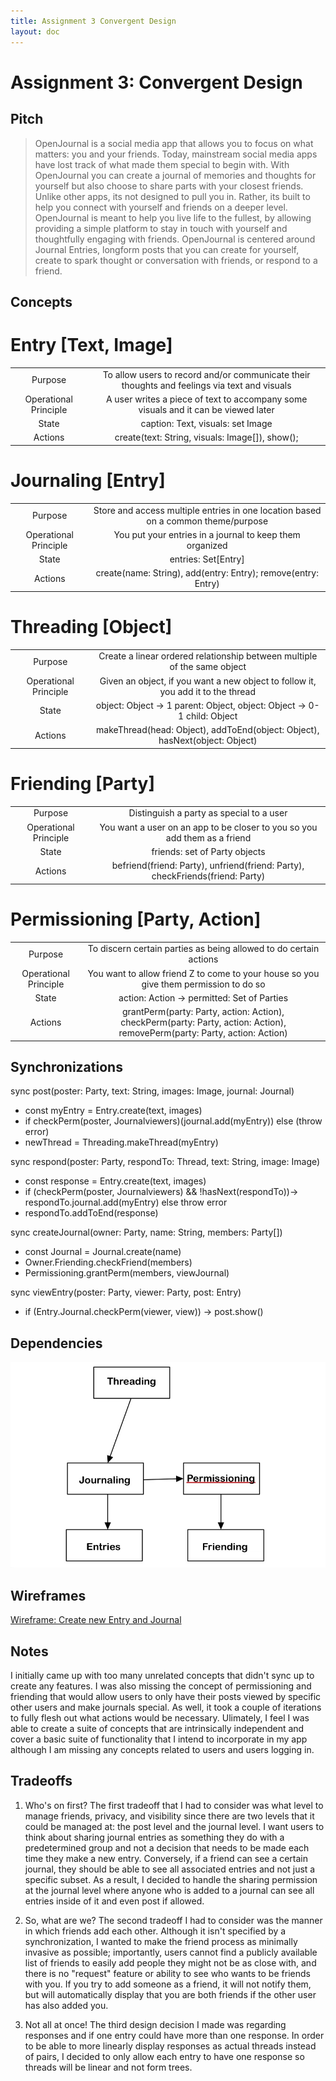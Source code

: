 ```yaml
---
title: Assignment 3 Convergent Design
layout: doc
---
```


# Assignment 3: Convergent Design

## Pitch

> OpenJournal is a social media app that allows you to focus on what matters: you and your friends. Today, mainstream social media apps have lost track of what made them special to begin with. With OpenJournal you can create a journal of memories and thoughts for yourself but also choose to share parts with your closest friends. Unlike other apps, its not designed to pull you in. Rather, its built to help you connect with yourself and friends on a deeper level. OpenJournal is meant to help you live life to the fullest, by allowing providing a simple platform to stay in touch with yourself and thoughtfully engaging with friends. OpenJournal is centered around Journal Entries, longform posts that you can create for yourself, create to spark thought or conversation with friends, or respond to a friend.

## Concepts

# Entry \[Text, Image]

|                       |                                                                                              |
| :-------------------: | :------------------------------------------------------------------------------------------: |
|        Purpose        | To allow users to record and/or communicate their thoughts and feelings via text and visuals |
| Operational Principle |      A user writes a piece of text to accompany some visuals and it can be viewed later      |
|         State         |                              caption: Text, visuals: set Image                               |
|        Actions        |                       create(text: String, visuals: Image[]), show();                        |

# Journaling \[Entry]

|                       |                                                                                   |
| :-------------------: | :-------------------------------------------------------------------------------: |
|        Purpose        | Store and access multiple entries in one location based on a common theme/purpose |
| Operational Principle |             You put your entries in a journal to keep them organized              |
|         State         |                               entries: Set\[Entry]                                |
|        Actions        |           create(name: String), add(entry: Entry); remove(entry: Entry)           |

# Threading \[Object]

|                       |                                                                                  |
| :-------------------: | :------------------------------------------------------------------------------: |
|        Purpose        |     Create a linear ordered relationship between multiple of the same object     |
| Operational Principle | Given an object, if you want a new object to follow it, you add it to the thread |
|         State         |     object: Object -> 1 parent: Object, object: Object -> 0-1 child: Object      |
|        Actions        |   makeThread(head: Object), addToEnd(object: Object), hasNext(object: Object)    |

# Friending \[Party]

|                       |                                                                               |
| :-------------------: | :---------------------------------------------------------------------------: |
|        Purpose        |                   Distinguish a party as special to a user                    |
| Operational Principle |   You want a user on an app to be closer to you so you add them as a friend   |
|         State         |                         friends: set of Party objects                         |
|        Actions        | befriend(friend: Party), unfriend(friend: Party), checkFriends(friend: Party) |

# Permissioning \[Party, Action]

|                       |                                                                                                                            |
| :-------------------: | :------------------------------------------------------------------------------------------------------------------------: |
|        Purpose        |                             To discern certain parties as being allowed to do certain actions                              |
| Operational Principle |                   You want to allow friend Z to come to your house so you give them permission to do so                    |
|         State         |                                        action: Action -> permitted: Set of Parties                                         |
|        Actions        | grantPerm(party: Party, action: Action), checkPerm(party: Party, action: Action), removePerm(party: Party, action: Action) |

## Synchronizations

sync post(poster: Party, text: String, images: Image, journal: Journal)

- const myEntry = Entry.create(text, images)
- if checkPerm(poster, Journalviewers)(journal.add(myEntry)) else (throw error)
- newThread = Threading.makeThread(myEntry)

sync respond(poster: Party, respondTo: Thread, text: String, image: Image)

- const response = Entry.create(text, images)
- if (checkPerm(poster, Journalviewers) && !hasNext(respondTo))-> respondTo.journal.add(myEntry) else throw error
- respondTo.addToEnd(response)

sync createJournal(owner: Party, name: String, members: Party[])

- const Journal = Journal.create(name)
- Owner.Friending.checkFriend(members)
- Permissioning.grantPerm(members, viewJournal)

sync viewEntry(poster: Party, viewer: Party, post: Entry)

- if (Entry.Journal.checkPerm(viewer, view)) -> post.show()

## Dependencies

![Dependencies](../../assets/images/Dependencies.jpg)

## Wireframes

[Wireframe: Create new Entry and Journal](https://www.figma.com/design/e4zHANtKvQJpXJAVmudLab/OpenJournal-WireFrame-1?node-id=0-1&t=GyPYS0mBYTjVQBmf-1)

## Notes

I initially came up with too many unrelated concepts that didn't sync up to create any features. I was also missing the concept of permissioning and friending that would allow users to only have their posts viewed by specific other users and make journals special. As well, it took a couple of iterations to fully flesh out what actions would be necessary. Ulimately, I feel I was able to create a suite of concepts that are intrinsically independent and cover a basic suite of functionality that I intend to incorporate in my app although I am missing any concepts related to users and users logging in.

## Tradeoffs

1. Who's on first? The first tradeoff that I had to consider was what level to manage friends, privacy, and visibility since there are two levels that it could be managed at: the post level and the journal level. I want users to think about sharing journal entries as something they do with a predetermined group and not a decision that needs to be made each time they make a new entry. Conversely, if a friend can see a certain journal, they should be able to see all associated entries and not just a specific subset. As a result, I decided to handle the sharing permission at the journal level where anyone who is added to a journal can see all entries inside of it and even post if allowed.

2. So, what are we? The second tradeoff I had to consider was the manner in which friends add each other. Although it isn't specified by a synchronization, I wanted to make the friend process as minimally invasive as possible; importantly, users cannot find a publicly available list of friends to easily add people they might not be as close with, and there is no "request" feature or ability to see who wants to be friends with you. If you try to add someone as a friend, it will not notify them, but will automatically display that you are both friends if the other user has also added you.

3. Not all at once! The third design decision I made was regarding responses and if one entry could have more than one response. In order to be able to more linearly display responses as actual threads instead of pairs, I decided to only allow each entry to have one response so threads will be linear and not form trees.
